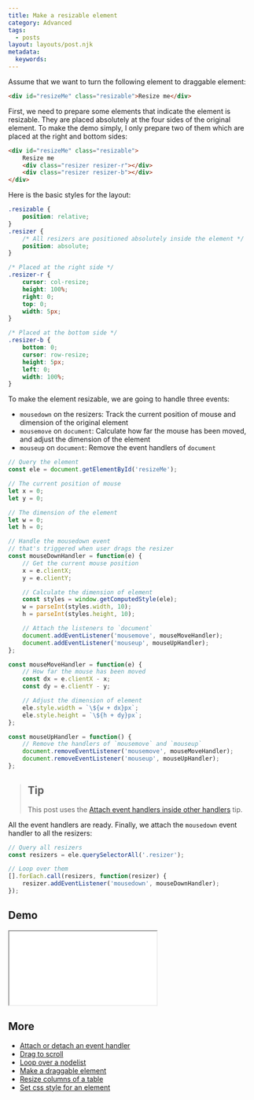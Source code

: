 ```yaml
---
title: Make a resizable element
category: Advanced
tags:
  - posts
layout: layouts/post.njk
metadata:
  keywords:
---
```


Assume that we want to turn the following element to draggable element:

```html
<div id="resizeMe" class="resizable">Resize me</div>
```

First, we need to prepare some elements that indicate the element is resizable. They are placed absolutely at the four sides of the original element.
To make the demo simply, I only prepare two of them which are placed at the right and bottom sides:

```html
<div id="resizeMe" class="resizable">
    Resize me
    <div class="resizer resizer-r"></div>
    <div class="resizer resizer-b"></div>
</div>
```

Here is the basic styles for the layout:

```css
.resizable {
    position: relative;
}
.resizer {
    /* All resizers are positioned absolutely inside the element */
    position: absolute;
}

/* Placed at the right side */
.resizer-r {
    cursor: col-resize;
    height: 100%;
    right: 0;
    top: 0;
    width: 5px;
}

/* Placed at the bottom side */
.resizer-b {
    bottom: 0;
    cursor: row-resize;
    height: 5px;
    left: 0;
    width: 100%;
}
```

To make the element resizable, we are going to handle three events:

* `mousedown` on the resizers: Track the current position of mouse and dimension of the original element
* `mousemove` on `document`: Calculate how far the mouse has been moved, and adjust the dimension of the element
* `mouseup` on `document`: Remove the event handlers of `document`

```js
// Query the element
const ele = document.getElementById('resizeMe');

// The current position of mouse
let x = 0;
let y = 0;

// The dimension of the element
let w = 0;
let h = 0;

// Handle the mousedown event
// that's triggered when user drags the resizer
const mouseDownHandler = function(e) {
    // Get the current mouse position
    x = e.clientX;
    y = e.clientY;

    // Calculate the dimension of element
    const styles = window.getComputedStyle(ele);
    w = parseInt(styles.width, 10);
    h = parseInt(styles.height, 10);

    // Attach the listeners to `document`
    document.addEventListener('mousemove', mouseMoveHandler);
    document.addEventListener('mouseup', mouseUpHandler);
};

const mouseMoveHandler = function(e) {
    // How far the mouse has been moved
    const dx = e.clientX - x;
    const dy = e.clientY - y;

    // Adjust the dimension of element
    ele.style.width = `\${w + dx}px`;
    ele.style.height = `\${h + dy}px`;
};

const mouseUpHandler = function() {
    // Remove the handlers of `mousemove` and `mouseup`
    document.removeEventListener('mousemove', mouseMoveHandler);
    document.removeEventListener('mouseup', mouseUpHandler);
};
```

> ## Tip
>
> This post uses the [Attach event handlers inside other handlers](/attach-event-handlers-inside-other-handlers) tip.

All the event handlers are ready. Finally, we attach the `mousedown` event handler to all the resizers:

```js
// Query all resizers
const resizers = ele.querySelectorAll('.resizer');

// Loop over them
[].forEach.call(resizers, function(resizer) {
	resizer.addEventListener('mousedown', mouseDownHandler);	
});
```
## Demo

<iframe src='/demo/make-a-resizable-element/index.html'></iframe>

## More

* [Attach or detach an event handler](/attach-or-detach-an-event-handler)
* [Drag to scroll](/drag-to-scroll)
* [Loop over a nodelist](/loop-over-a-nodelist)
* [Make a draggable element](/make-a-draggable-element)
* [Resize columns of a table](/resize-columns-of-a-table)
* [Set css style for an element](/set-css-style-for-an-element)